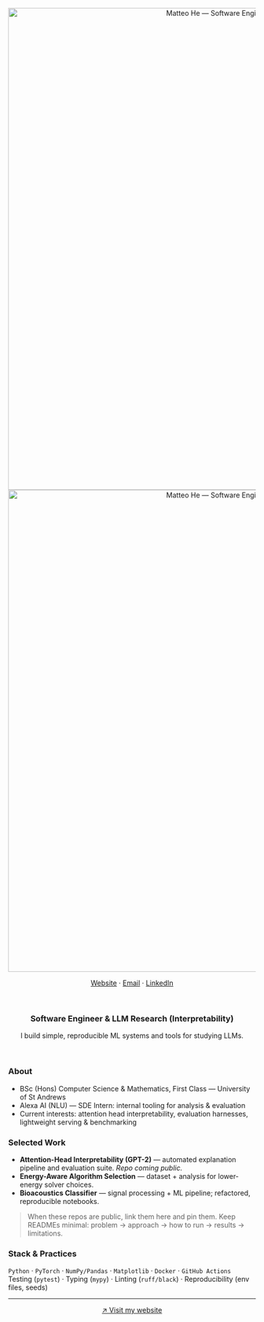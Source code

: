 <p align="center">
  <a href="https://helpmatteo.github.io">
    <img src="./assets/banner.svg#gh-light-mode-only" width="980" alt="Matteo He — Software Engineer · LLM Interpretability">
    <img src="./assets/banner-dark.svg#gh-dark-mode-only" width="980" alt="Matteo He — Software Engineer · LLM Interpretability">
  </a>
</p>


<p align="center">
  <a href="https://helpmatteo.github.io">Website</a> ·
  <a href="mailto:matteohe.tech@gmail.com">Email</a> ·
  <a href="https://www.linkedin.com/in/matteohe">LinkedIn</a>
</p>

<br/>

<h3 align="center">Software Engineer & LLM Research (Interpretability)</h3>

<p align="center">
  I build simple, reproducible ML systems and tools for studying LLMs.
</p>

<br/>

### About
- BSc (Hons) Computer Science & Mathematics, First Class — University of St Andrews  
- Alexa AI (NLU) — SDE Intern: internal tooling for analysis & evaluation  
- Current interests: attention head interpretability, evaluation harnesses, lightweight serving & benchmarking

### Selected Work
- **Attention-Head Interpretability (GPT-2)** — automated explanation pipeline and evaluation suite. *Repo coming public.*  
- **Energy-Aware Algorithm Selection** — dataset + analysis for lower-energy solver choices.  
- **Bioacoustics Classifier** — signal processing + ML pipeline; refactored, reproducible notebooks.

> When these repos are public, link them here and pin them. Keep READMEs minimal: problem → approach → how to run → results → limitations.

### Stack & Practices
`Python` · `PyTorch` · `NumPy/Pandas` · `Matplotlib` · `Docker` · `GitHub Actions`  
Testing (`pytest`) · Typing (`mypy`) · Linting (`ruff/black`) · Reproducibility (env files, seeds)

---

<p align="center">
  <a href="https://helpmatteo.github.io">↗ Visit my website</a>
</p>
